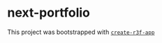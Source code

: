 # next-portfolio

This project was bootstrapped with [`create-r3f-app`](https://github.com/utsuboco/create-r3f-app)